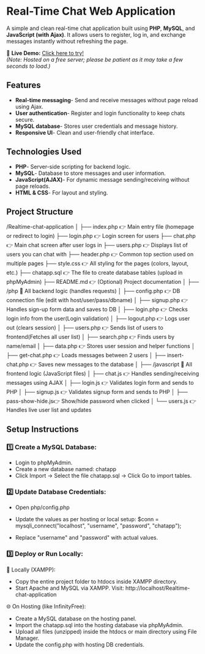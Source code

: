 # Real-Time Chat Web Application

A simple and clean real-time chat application built using **PHP**, **MySQL**, and **JavaScript (with Ajax)**. It allows users to register, log in, and exchange messages instantly without refreshing the page.


🔗 **Live Demo:** [Click here to try!](https://coolchatapp.infinityfreeapp.com/?i=1)  
_(Note: Hosted on a free server; please be patient as it may take a few seconds to load.)_


## Features

- **Real-time messaging**- Send and receive messages without page reload using Ajax.
- **User authentication**- Register and login functionality to keep chats secure.
- **MySQL database**- Stores user credentials and message history.
- **Responsive UI**- Clean and user-friendly chat interface.


## Technologies Used

- **PHP**- Server-side scripting for backend logic.
- **MySQL**- Database to store messages and user information.
- **JavaScript(AJAX)**- For dynamic message sending/receiving without page reloads.
- **HTML & CSS**- For layout and styling.

  
## Project Structure

/Realtime-chat-application
│
├── index.php            👉 Main entry file (homepage or redirect to login)
├── login.php            👉 Login screen for users
├── chat.php             👉 Main chat screen after user logs in
├── users.php            👉 Displays list of users you can chat with
├── header.php           👉 Common top section used on multiple pages
├── style.css            👉 All styling for the pages (colors, layout, etc.)
├── chatapp.sql          👉 The file to create database tables (upload in phpMyAdmin)
├── README.md            👉 (Optional) Project documentation
│
├── /php                 📁 All backend logic (handles requests)
│   ├── config.php       👉 DB connection file (edit with host/user/pass/dbname)
│   ├── signup.php       👉 Handles sign-up form data and saves to DB
│   ├── login.php        👉 Checks login info from the user(Login validation)
│   ├── logout.php       👉 Logs user out (clears session)
│   ├── users.php        👉 Sends list of users to frontend(Fetches all user list)
│   ├── search.php       👉 Finds users by name/email
│   ├── data.php         👉 Stores user session and helper functions
│   ├── get-chat.php     👉 Loads messages between 2 users
│   ├── insert-chat.php  👉 Saves new messages to the database
│
├── /javascript          📁 All frontend logic (JavaScript files)
│   ├── chat.js          👉 Handles sending/receiving messages using AJAX
│   ├── login.js         👉 Validates login form and sends to PHP
│   ├── signup.js        👉 Validates signup form and sends to PHP
│   ├── pass-show-hide.js👉 Show/hide password when clicked
│   └── users.js         👉 Handles live user list and updates


## Setup Instructions

### 1️⃣ Create a MySQL Database:

- Login to phpMyAdmin.
- Create a new database named: chatapp
- Click Import → Select the file chatapp.sql → Click Go to import tables.

### 2️⃣ Update Database Credentials:

- Open php/config.php

- Update the values as per hosting or local setup:
         $conn = mysqli_connect("localhost", "username", "password", "chatapp");

- Replace "username" and "password" with actual values.  

### 3️⃣ Deploy or Run Locally:

📌 Locally (XAMPP):

- Copy the entire project folder to htdocs inside XAMPP directory.
- Start Apache and MySQL via XAMPP.
      Visit: http://localhost/Realtime-chat-application

🌐 On Hosting (like InfinityFree):

- Create a MySQL database on the hosting panel.
- Import the chatapp.sql into the hosting database via phpMyAdmin.
- Upload all files (unzipped) inside the htdocs or main directory using File Manager.
- Update the config.php with hosting DB credentials.

